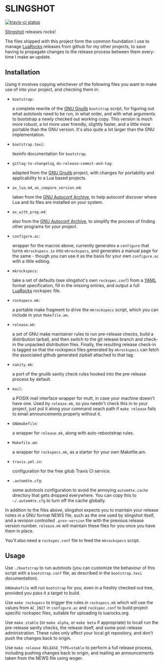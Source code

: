 SLINGSHOT
=========

[![travis-ci status](https://secure.travis-ci.org/gvvaughan/slingshot.png?branch=master)](http://travis-ci.org/gvvaughan/slingshot/builds)

[Slingshot][] releases rocks!

The files shipped with this project form the common foundation I use
to manage [LuaRocks][] releases from github for my other projects, to
save having to propagate changes to the release process between them
every-time I make an update.

Installation
------------

Using it involves copying whichever of the following files you want to
make use of into your project, and checking them in:

 * `bootstrap`:

   a complete rewrite of the [GNU Gnulib][] `bootstrap` script, for
   figuring out what autotools need to be run, in what order, and with
   what arguments to bootstrap a newly checked out working copy. This
   version is much more robust, a lot more user friendly, slightly
   faster, and a little more portable than the GNU version.  It's also
   quite a lot larger than the GNU implementation.

 * `bootstrap.texi`:

   texinfo documentation for `bootstrap`.

 * `gitlog-to-changelog`, `do-release-commit-and-tag`:

   adapted from the [GNU Gnulib][] project, with changes for portability
   and applicability to a Lua based projects.

 * `ax_lua.m4`, `ax_compare_version.m4`:

   taken from the [GNU Autoconf Archive][], to help autoconf discover
   where Lua and its files are installed on your system.

 * `ax_with_prog.m4`:

   also from the [GNU Autoconf Archive][], to simplify the process of
   finding other programs for your project.

 * `configure.ac`:

   wrapper for the macros above, currently generates a `configure` that
   turns `mkrockspecs.in` into `mkrockspecs`, and generates a manual
   page for the same - though you can use it as the basis for your own
   `configure.ac` with a little editing.

 * `mkrockspecs`:

   take a set of defaults (see slingshot's own `rockspec.conf`) from
   a [YAML][] format specification, fill in the missing entries, and
   output a full [LuaRocks][] rockspec file.

 * `rockspecs.mk`:

    a portable make fragment to drive the `mkrockspecs` script, which
    you can include in your `Makefile.am`.

 * `release.mk`:

   a set of GNU make maintainer rules to run pre-release checks, build
   a distribution tarball, and then switch to the git release branch
   and check-in the unpacked distribution files.  Finally, the resulting
   release check-in is tagged so that the rockspecs files generated by
   `mkrockspecs` can fetch the associated github generated zipball
   attached to that tag.

 * `sanity.mk`:

   a port of the gnulib sanity check rules hooked into the pre-release
   process by default.

 * `mail`:

   a POSIX mail interface wrapper for mutt, in case your machine
   doesn't have one.  Used by `release.mk`, so you needn't check this
   in to your project, just put it along your command seach path if
   `make release` fails to email announcements properly without it.

 * `GNUmakefile`:

   a wrapper for `release.mk`, along with auto-rebootstrap rules.

 * `Makefile.am`:

   a wrapper for `rockspecs.mk`, as a starter for your own Makefile.am.

 * `travis.yml.in`:

   configuration for the free gitub Travis CI service.

 * `.autom4te.cfg`:

   some autotools configuration to avoid the annoying `autom4te.cache`
   directory that gets dropped everywhere.  You can copy this to
   `~/.autom4te.cfg` to turn off the cache globally.

In addition to the files above, slingshot expects you to maintain your
release notes in a GNU format NEWS file, such as the one used by
slingshot itself, and a revision controlled `.prev-version` file with
the previous release version number.  `release.mk` will maintain these
files for you once you have them in place.

You'll also need a `rockspec.conf` file to feed the `mkrockspecs`
script.

Usage
-----

Use `./bootstrap` to run autotools (you can customize the behaviour of
this script with a `bootstrap.conf` file, as described in the
`bootstrap.texi` documentation).

`GNUmakefile` will run `bootstrap` for you, even in a freshly checked
out tree, provided you pass it a target to build.

Use `make rockspecs` to trigger the rules in `rockspecs.mk` which will
use the values from `AC_INIT` in `configure.ac` and `rockspec.conf` to
build project specific rockspec files, suitable for uploading to
luarocks.org.

Use `make stable` (or `make alpha`, or `make beta` if appropriate) to
locall run the pre-release sanity checks, the release itself, and some
post-release administration.  These rules only affect your local git
repository, and don't push the changes back to origin.

Use `make release RELEASE_TYPE=stable` to perform a full release
process, including pushing changes back to origin, and mailing an
announcements taken from the NEWS file using woger.


[gnu gnulib]: http://gnu.org/s/gnulib
[gnu autoconf archive]: http://gnu.org/s/autoconf-archive
[lua]:        http://www.lua.org
[luarocks]:   http://www.luarocks.org
[slingshot]:  http://github.org/gvvaughan/slingshot
[yaml]:       http//yaml.org
